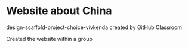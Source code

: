 # Website about China
design-scaffold-project-choice-vivkenda created by GitHub Classroom

Created the website within a group
